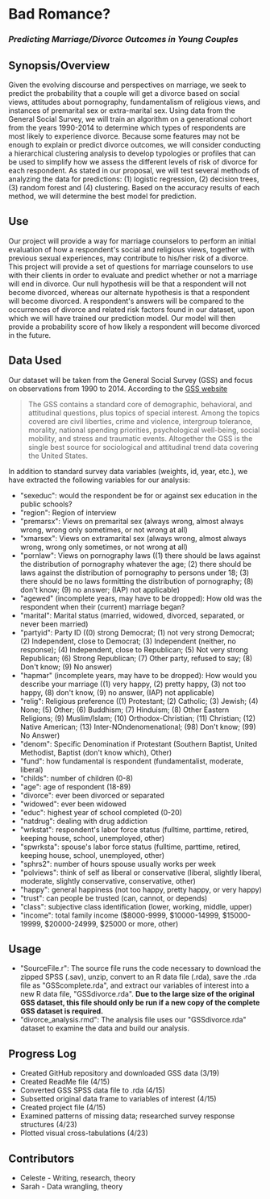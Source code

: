# Bad Romance? 
### <i> Predicting Marriage/Divorce Outcomes in Young Couples </i> 

## Synopsis/Overview 
Given the evolving discourse and perspectives on marriage, we seek to predict the probability that a couple will get a divorce based on social views, attitudes about pornography, fundamentalism of religious views, and instances of premarital sex or extra-marital sex.  Using data from the General Social Survey, we will train an algorithm on a generational cohort from the years 1990-2014 to determine which types of respondents are most likely to experience divorce. Because some features may not be enough to explain or predict divorce outcomes, we will consider conducting a hierarchical clustering analysis to develop typologies or profiles that can be used to simplify how we assess the different levels of risk of divorce for each respondent. As stated in our proposal, we will test several methods of analyzing the data for predictions: (1) logistic regression, (2) decision trees, (3) random forest and (4) clustering. Based on the accuracy results of each method, we will determine the best model for prediction.

## Use
Our project will provide a way for marriage counselors to perform an initial evaluation of how a respondent's social and religious views, together with previous sexual experiences, may contribute to his/her risk of a divorce. This project will provide a set of questions for marriage counselors to use with their clients in order to evaluate and predict whether or not a marriage will end in divorce. 
Our null hypothesis will be that a respondent will not become divorced, whereas our alternate hypothesis is that a respondent will become divorced. A respondent's answers will be compared to the occurrences of divorce and related risk factors found in our dataset, upon which we will have trained our prediction model. Our model will then provide a probability score of how likely a respondent will become divorced in the future.  

## Data Used
Our dataset will be taken from the General Social Survey (GSS) and focus on observations from 1990 to 2014. According to the [GSS website](http://gss.norc.org/About-The-GSS) 
>The GSS contains a standard core of demographic, behavioral, and attitudinal questions, plus topics of special interest. Among the topics covered are civil liberties, crime and violence, intergroup tolerance, morality, national spending priorities, psychological well-being, social mobility, and stress and traumatic events. Altogether the GSS is the single best source for sociological and attitudinal trend data covering the United States.

In addition to standard survey data variables (weights, id, year, etc.), we have extracted the following variables for our analysis:
- "sexeduc": would the respondent be for or against sex education in the public schools?
- "region": Region of interview 
- "premarsx": Views on premarital sex (always wrong, almost always wrong, wrong only sometimes, or not wrong at all)
- "xmarsex": Views on extramarital sex (always wrong, almost always wrong, wrong only sometimes, or not wrong at all)
- "pornlaw": Views on pornography laws ((1) there should be laws against the distribution of pornography whatever the age; (2) there should be laws against the distribution of pornography to persons under 18; (3) there should be no laws formitting the distribution of pornography; (8) don't know; (9) no answer; (IAP) not applicable)
- "agewed" (incomplete years, may have to be dropped): How old was the respondent when their (current) marriage began?
- "marital": Marital status (married, widowed, divorced, separated, or never been married)
- "partyid": Party ID ((0) strong Democrat; (1) not very strong Democrat; (2) Independent, close to Democrat; (3) Independent (neither, no response); (4) Independent, close to Republican; (5) Not very strong Republican; (6) Strong Republican; (7) Other party, refused to say; (8) Don't know; (9) No answer)
- "hapmar" (incomplete years, may have to be dropped): How would you describe your marriage ((1) very happy, (2) pretty happy, (3) not too happy, (8) don't know, (9) no answer, (IAP) not applicable)
- "relig": Religious preference ((1) Protestant; (2) Catholic; (3) Jewish; (4) None; (5) Other; (6) Buddhism; (7) Hinduism; (8) Other Eastern Religions; (9) Muslim/Islam; (10) Orthodox-Christian; (11) Christian; (12) Native American; (13) Inter-NOndenomenational; (98) Don't know; (99) No Answer)
- "denom": Specific Denomination if Protestant (Southern Baptist, United Methodist, Baptist (don't know which), Other)
- "fund": how fundamental is respondent (fundamentalist, moderate, liberal)
- "childs": number of children (0-8)
- "age": age of respondent (18-89)
- "divorce": ever been divorced or separated
- "widowed": ever been widowed
- "educ": highest year of school completed (0-20)
- "natdrug": dealing with drug addiction
- "wrkstat": respondent's labor force status (fulltime, parttime, retired, keeping house, school, unemployed, other)
- "spwrksta": spouse's labor force status (fulltime, parttime, retired, keeping house, school, unemployed, other)
- "sphrs2": number of hours spouse usually works per week
- "polviews": think of self as liberal or conservative (liberal, slightly liberal, moderate, slightly conservative, conservative, other)
- "happy": general happiness (not too happy, pretty happy, or very happy)
- "trust": can people be trusted (can, cannot, or depends)
- "class": subjective class identification (lower, working, middle, upper)
- "income": total family income ($8000-9999, $10000-14999, $15000-19999, $20000-24999, $25000 or more, other)

## Usage 
- "SourceFile.r": The source file runs the code necessary to download the zipped SPSS (.sav), unzip, convert to an R data file (.rda), save the .rda file as "GSScomplete.rda", and extract our variables of interest into a new R data file, "GSSdivorce.rda". **Due to the large size of the original GSS dataset, this file should only be run if a new copy of the complete GSS dataset is required.**
- "divorce_analysis.rmd": The analysis file uses our "GSSdivorce.rda" dataset to examine the data and build our analysis. 

## Progress Log 
+ Created GitHub repository and downloaded GSS data (3/19)
+ Created ReadMe file (4/15)
+ Converted GSS SPSS data file to .rda (4/15)
+ Subsetted original data frame to variables of interest (4/15)
+ Created project file (4/15)
+ Examined patterns of missing data; researched survey response structures (4/23)
+ Plotted visual cross-tabulations (4/23)

## Contributors 
+ Celeste - Writing, research, theory
+ Sarah - Data wrangling, theory
